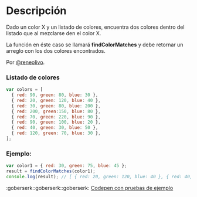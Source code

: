 # Descripción
Dado un color X y un listado de colores, encuentra dos colores dentro del listado que al mezclarse den el color X.

La función en éste caso se llamará **findColorMatches** y debe retornar un arreglo con los dos colores encontrados.

Por [@reneolivo](https://github.com/reneolivo).

### Listado de colores

```javascript
var colors = [
  { red: 90, green: 80, blue: 30 },
  { red: 20, green: 120, blue: 40 },
  { red: 30, green: 80, blue: 200 },
  { red: 200, green:150, blue: 80 },
  { red: 70, green: 220, blue: 90 },
  { red: 90, green: 100, blue: 20 },
  { red: 40, green: 30, blue: 50 },
  { red: 120, green: 70, blue: 30 },
];
```

### Ejemplo:

```javascript
var color1 = { red: 30, green: 75, blue: 45 };
result = findColorMatches(color1);
console.log(result); // [ { red: 20, green: 120, blue: 40 }, { red: 40, green: 30, blue: 50 } ];
```

:goberserk::goberserk::goberserk: [Codepen con pruebas de ejemplo](http://codepen.io/reneolivo/pen/wJPVpQ?editors=0010)
